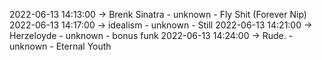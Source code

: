 2022-06-13 14:13:00 -> Brenk Sinatra - unknown - Fly Shit (Forever Nip)
2022-06-13 14:17:00 -> idealism - unknown - Still
2022-06-13 14:21:00 -> Herzeloyde - unknown - bonus funk
2022-06-13 14:24:00 -> Rude. - unknown - Eternal Youth
